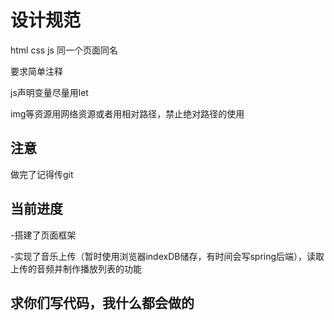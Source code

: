 # 设计规范

html css js 同一个页面同名

要求简单注释

js声明变量尽量用let

img等资源用网络资源或者用相对路径，禁止绝对路径的使用

## 注意

做完了记得传git

## 当前进度

-搭建了页面框架

-实现了音乐上传（暂时使用浏览器indexDB储存，有时间会写spring后端），读取上传的音频并制作播放列表的功能

## 求你们写代码，我什么都会做的
